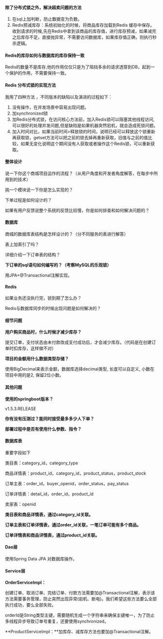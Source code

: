 #### 除了分布式锁之外，解决超卖问题的方法

1. 在sql上加判断，防止数据变为负数。 
2. Redis预减库存：系统初始化的时候，将商品库存加载到Redis 缓存中保存。收到请求的时候,先在Redis中拿到该商品的库存值，进行库存预减，如果减完之后库存不足，直接抛异常，不需要访问数据库，如果库存值正确，则执行秒杀逻辑。



#### Redis的库存如何与数据库的库存保持一致

Redis的数量不是库存,他的作用仅仅只是为了阻挡多余的请求透穿到DB，起到一个保护的作用，不需要保持一致。



#### Redis 分布式锁的实现方法

我用了四种方法 ，不同版本的缺陷以及演进的过程如下：

1. 没有操作，在并发场景中容易出现问题。
2. 加synchronized锁
3. 加Redis分布式锁，在访问核心方法前，加入Redis锁可以阻塞其他线程访问,可以很好的处理并发问题,但是缺陷是如果机器突然宕机，就会造成死锁问题。
4. 加入时间对比，如果当前时间>释放锁的时间，说明已经可以释放这个锁重新再获取锁，getset方法可以把之前的锁去掉再重新获取，旧值与之前的值比较，如果无变化说明这个期间没有人获取或者操作这个Redis锁，可以重新获取。



#### 整体设计

说一下你这个商城项目运作的流程？（从用户角度和开发者角度解答，在每步中所用到的技术）

挑一个模块说一下你是怎么实现的？

下单过程是如何设计的？

如果有用户反馈说整个系统的反馈比较慢，你是如何排查和如何解决问题的？



#### 数据库

商城的数据库表结构是怎样设计的？（分不同服务的表进行解答）

表上加索引了吗？

详细介绍一下订单表的结构？



**下订单的sql语句如何编写的？（考察MySQL的乐观锁）**

用JPA+@Transactional注解实现。



#### Redis

如果业务还没执行完，锁到期了怎么办？

Redis与数据库同步的时候出现问题是如何解决的？



#### 细节问题

**用户购买商品时，什么时候才减少库存？**

提交订单，支付状态由未付款改成支付成功后，才会减少库存。（代码是在创建订单时扣库存，这样做不对）

**项目的金额用什么数据类型存储？**

使用BigDecimal来表示金额，数据库选择decimal类型, 长度可以自定义, 小数在项目中用的是2, 保留2位小数。



#### 其他问题

**使用的springboot版本？**

v1.5.3.RELEASE

**你有没有压测过？能同时接受最多多少人下单？**



**部署过程中是否有使用什么参数、指令？**











#### 数据库表

重要字段如下

类目表：category_id，category_type

商品详情表：product_id，category_id，product_status，product_stock

订单主表：order_id，buyer_openid，order_status，pay_status

订单详情表：detail_id，order_id，product_id

卖家表：openid

**类目表和商品详情表，通过category_id关联。**

**订单主表和订单详情表，通过order_id关联，一笔订单可能有多个商品。**

**订单详情表和商品详情表，通过product_id关联。**



#### Dao层

使用Spring Data JPA 对数据库操作。



#### Service层

**OrderServiceImpl：**

创建订单、取消订单、完结订单、付款方法需要加@Transactional注解，表示该方法需要事务管理，防止突然出现异常(宕机、断电)。我们希望这些方法要么全部执行成功，要么全部失败。

orderId是String类型主键，需要随机生成一个字符串来确保主键唯一，为了防止多线程异步导致订单号重复，还要使用synchronized。

**ProductServiceImpl：**加库存、减库存方法也要加@Transactional注解。